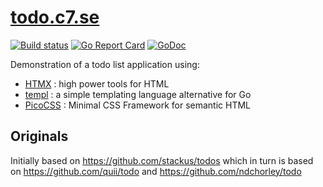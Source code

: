 # [todo.c7.se](https://todo.c7.se)

[![Build status](https://github.com/c7/todo.c7.se/actions/workflows/test.yml/badge.svg?branch=main)](https://github.com/c7/todo.c7.se/actions/workflows/test.yml)
[![Go Report Card](https://goreportcard.com/badge/github.com/c7/todo.c7.se)](https://goreportcard.com/report/github.com/c7/todo.c7.se)
[![GoDoc](https://img.shields.io/badge/godoc-reference-blue.svg?style=flat)](https://pkg.go.dev/github.com/c7/todo.c7.se)

Demonstration of a todo list application using:

- [HTMX](https://htmx.org) : high power tools for HTML
- [templ](https://templ.guide) : a simple templating language alternative for Go
- [PicoCSS](https://v2.picocss.com/docs/v2) : Minimal CSS Framework for semantic HTML

## Originals

Initially based on <https://github.com/stackus/todos>
which in turn is based on <https://github.com/quii/todo>
and <https://github.com/ndchorley/todo>
